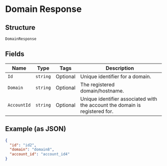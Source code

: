 
# Domain Response

## Structure

`DomainResponse`

## Fields

| Name | Type | Tags | Description |
|  --- | --- | --- | --- |
| `Id` | `string` | Optional | Unique identifier for a domain. |
| `Domain` | `string` | Optional | The registered domain/hostname. |
| `AccountId` | `string` | Optional | Unique identifier associated with the account the domain is registered for. |

## Example (as JSON)

```json
{
  "id": "id2",
  "domain": "domain8",
  "account_id": "account_id4"
}
```

